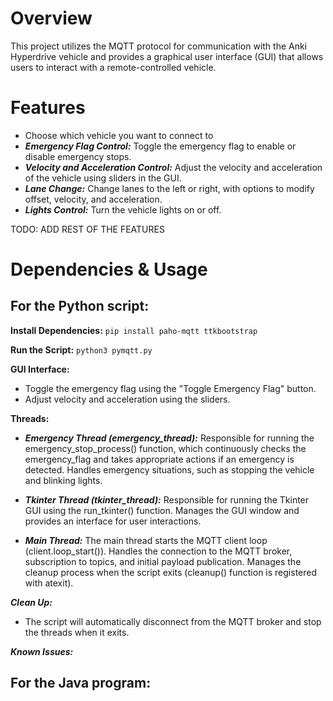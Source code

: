# **Overview**

This project utilizes the MQTT protocol for communication with the Anki Hyperdrive vehicle and provides a graphical user interface (GUI) that allows users to interact with a remote-controlled vehicle.

# **Features**

-  Choose which vehicle you want to connect to
-  **_Emergency Flag Control:_** Toggle the emergency flag to enable or disable emergency stops.
-  **_Velocity and Acceleration Control:_** Adjust the velocity and acceleration of the vehicle using sliders in the GUI.
-  **_Lane Change:_** Change lanes to the left or right, with options to modify offset, velocity, and acceleration.
-  **_Lights Control:_** Turn the vehicle lights on or off.

TODO: ADD REST OF THE FEATURES

# Dependencies & Usage

## For the Python script:
    
  **Install Dependencies:**
    ```
    pip install paho-mqtt ttkbootstrap
    ```

  **Run the Script:**
    ```
    python3 pymqtt.py
    ```

  **GUI Interface:**
   - Toggle the emergency flag using the "Toggle Emergency Flag" button.
   - Adjust velocity and acceleration using the sliders.

**Threads:**

- **_Emergency Thread (emergency_thread):_**
        Responsible for running the emergency_stop_process() function, which continuously checks the emergency_flag and takes appropriate actions if an emergency is detected.
        Handles emergency situations, such as stopping the vehicle and blinking lights.

- **_Tkinter Thread (tkinter_thread):_**
        Responsible for running the Tkinter GUI using the run_tkinter() function.
        Manages the GUI window and provides an interface for user interactions.

- **_Main Thread:_**
        The main thread starts the MQTT client loop (client.loop_start()).
        Handles the connection to the MQTT broker, subscription to topics, and initial payload publication.
        Manages the cleanup process when the script exits (cleanup() function is registered with atexit).
  

***Clean Up:***
   - The script will automatically disconnect from the MQTT broker and stop the threads when it exits.

***Known Issues:***


## For the Java program:

